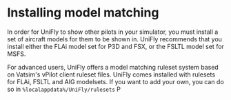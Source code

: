 # Installing model matching
In order for UniFly to show other pilots in your simulator, you must install a set of aircraft models for them to be shown in. UniFly recommends that you install either the FLAi model set for P3D and FSX, or the FSLTL model set for MSFS.

For advanced users, UniFly offers a model matching ruleset system based on Vatsim's vPilot client ruleset files. UniFly comes installed with rulesets for FLAi, FSLTL and AIG modelsets. If you want to add your own, you can do so in `%localappdata%/UniFly/rulesets`
P
